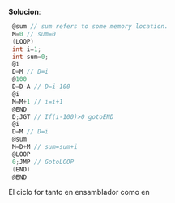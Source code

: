 
**Solucion**: 
``` c
 @sum // sum refers to some memory location.
 M=0 // sum=0
 (LOOP)
 int i=1;
 int sum=0;
 @i
 D=M // D=i
 @100
 D=D-A // D=i-100
 @i
 M=M+1 // i=i+1
 @END
 D;JGT // If(i-100)>0 gotoEND
 @i
 D=M // D=i
 @sum
 M=D+M // sum=sum+i
 @LOOP
 0;JMP // GotoLOOP
 (END)
 @END
 ```
El ciclo for tanto en ensamblador como en 
